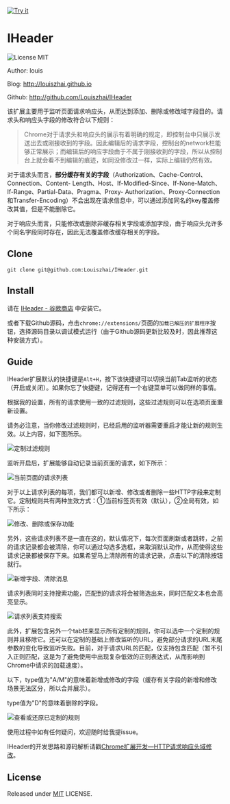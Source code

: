 <a target="_blank" href="https://chrome.google.com/webstore/detail/iheader/polajedphjkpjbfljoabmcejpcckeked?utm_source=chrome-ntp-icon">![Try it](https://raw.github.com/GoogleChrome/chrome-app-samples/master/tryitnowbutton.png "Click here to install this sample from the Chrome Web Store")</a>

# IHeader

![License MIT](https://img.shields.io/npm/l/express.svg)

Author: louis

Blog: http://louiszhai.github.io

Github: http://github.com/Louiszhai/IHeader

该扩展主要用于监听页面请求响应头，从而达到添加、删除或修改域字段目的。请求头和响应头字段的修改符合以下规则：

> Chrome对于请求头和响应头的展示有着明确的规定，即控制台中只展示发送出去或刚接收到的字段。因此编辑后的请求字段，控制台的network栏能够正常展示；而编辑后的响应字段由于不属于刚接收到的字段，所以从控制台上就会看不到编辑的痕迹，如同没修改过一样，实际上编辑仍然有效。

对于请求头而言，**部分缓存有关的字段**（Authorization、Cache-Control、Connection、Content-
Length、Host、If-Modified-Since、If-None-Match、If-Range、Partial-Data、Pragma、Proxy-
Authorization、Proxy-Connection和Transfer-Encoding）不会出现在请求信息中，可以通过添加同名的key覆盖修改其值，但是不能删除它。

对于响应头而言，只能修改或删除非缓存相关字段或添加字段，由于响应头允许多个同名字段同时存在，因此无法覆盖修改缓存相关的字段。

## Clone

```
git clone git@github.com:Louiszhai/IHeader.git
```

## Install

请在 [IHeader - 谷歌商店](https://chrome.google.com/webstore/detail/iheader/polajedphjkpjbfljoabmcejpcckeked?utm_source=chrome-ntp-icon) 中安装它。

或者下载Github源码，点击`chrome://extensions/`页面的`加载已解压的扩展程序`按钮，选择源码目录以调试模式运行（由于Github源码更新比较及时，因此推荐这种安装方式）。

## Guide

IHeader扩展默认的快捷键是`Alt+H`，按下该快捷键可以切换当前Tab监听的状态（开启或关闭）。如果你忘了快捷键，记得还有一个右键菜单可以做同样的事情。

根据我的设置，所有的请求使用一致的过滤规则，这些过滤规则可以在选项页面重新设置。

请务必注意，当你修改过滤规则时，已经启用的监听器需要重启才能让新的规则生效。以上内容，如下图所示。

![定制过滤规则](./guide-images/IHeader-screen06.png)

监听开启后，扩展能够自动记录当前页面的请求，如下所示：

![当前页面的请求列表](./guide-images/IHeader-screen.png)

对于以上请求列表的每项，我们都可以新增、修改或者删除一些HTTP字段来定制它。定制规则共有两种生效方式：①当前标签页有效（默认），②全局有效，如下所示：

![修改、删除或保存功能](./guide-images/IHeader-screen02.png)

另外，这些请求列表不是一直在这的，默认情况下，每次页面刷新或者跳转，之前的请求记录都会被清除，你可以通过勾选多选框，来取消默认动作，从而使得这些请求记录都被保存下来。如果希望马上清除所有的请求记录，点击以下的清除按钮就行。

![新增字段、清除消息](./guide-images/IHeader-screen03.png)

请求列表同时支持搜索功能，匹配到的请求将会被筛选出来，同时匹配文本也会高亮显示。

![请求列表支持搜索](./guide-images/IHeader-screen04.png)

此外，扩展包含另外一个tab栏来显示所有定制的规则，你可以选中一个定制的规则并且移除它。还可以在定制的基础上修改监听的URL，避免部分请求的URL末尾参数的变化导致监听失败。目前，对于请求URL的匹配，仅支持包含匹配（暂不引入正则匹配，这是为了避免使用中出现复杂低效的正则表达式，从而影响到Chrome中请求的加载速度）。

以下，type值为"A/M"的意味着新增或修改的字段（缓存有关字段的新增和修改场景无法区分，所以合并展示）。

type值为"D"的意味着删除的字段。

![查看或还原已定制的规则](./guide-images/IHeader-screen05.png)

使用过程中如有任何疑问，欢迎随时给我提issue。

IHeader的开发思路和源码解析请戳[Chrome扩展开发—HTTP请求响应头域修改](http://louiszhai.github.io/2017/08/28/iheader/)。

## License

Released under [MIT](http://rem.mit-license.org/)  LICENSE.